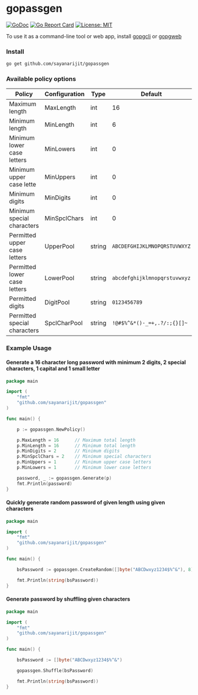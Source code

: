 # gopassgen

[![GoDoc](https://godoc.org/github.com/sayanarijit/gopassgen?status.svg)](https://godoc.org/github.com/sayanarijit/gopassgen)
[![Go Report Card](https://goreportcard.com/badge/github.com/sayanarijit/gopassgen)](https://goreportcard.com/report/github.com/sayanarijit/gopassgen)
[![License: MIT](https://img.shields.io/badge/License-MIT-yellow.svg)](https://github.com/sayanarijit/gopassgen/blob/master/LICENSE)

To use it as a command-line tool or web app, install [gopgcli](https://github.com/sayanarijit/gopgcli) or [gopgweb](https://github.com/sayanarijit/gopgweb)

### Install

```bash
go get github.com/sayanarijit/gopassgen
```

### Available policy options

| Policy                       | Configuration  | Type    | Default                      |
| ---------------------------- | -------------  | ------- | ---------------------------- |
| Maximum length               | MaxLength      | int     | 16                           |
| Minimum length               | MinLength      | int     | 6                            |
| Minimum lower case letters   | MinLowers      | int     | 0                            |
| Minimum upper case lette     | MinUppers      | int     | 0                            |
| Minimum digits               | MinDigits      | int     | 0                            |
| Minimum special characters   | MinSpclChars   | int     | 0                            |
| Permitted upper case letters | UpperPool      | string  | `ABCDEFGHIJKLMNOPQRSTUVWXYZ` |
| Permitted lower case letters | LowerPool      | string  | `abcdefghijklmnopqrstuvwxyz` |
| Permitted digits             | DigitPool      | string  | `0123456789`                 |
| Permitted special characters | SpclCharPool   | string  | `!@#$%^&*()-_=+,.?/:;{}[]~`  |

### Example Usage

#### Generate a 16 character long password with minimum 2 digits, 2 special characters, 1 capital and 1 small letter

```go
package main

import (
    "fmt"
    "github.com/sayanarijit/gopassgen"
)

func main() {

    p := gopassgen.NewPolicy()

    p.MaxLength = 16      // Maximum total length
    p.MinLength = 16      // Minimum total length
    p.MinDigits = 2       // Minimum digits
    p.MinSpclChars = 2    // Minimum special characters
    p.MinUppers = 1       // Minimum upper case letters
    p.MinLowers = 1       // Minimum lower case letters

    password, _ := gopassgen.Generate(p)
    fmt.Println(password)
}
```

#### Quickly generate random password of given length using given characters

```go
package main

import (
    "fmt"
    "github.com/sayanarijit/gopassgen"
)

func main() {

    bsPassword := gopassgen.CreateRandom([]byte("ABCDwxyz1234$%^&"), 8) // Returns bytes array

    fmt.Println(string(bsPassword))
}
```

#### Generate password by shuffling given characters

```go
package main

import (
    "fmt"
    "github.com/sayanarijit/gopassgen"
)

func main() {

    bsPassword := []byte("ABCDwxyz1234$%^&")

    gopassgen.Shuffle(bsPassword)

    fmt.Println(string(bsPassword))
}
```
